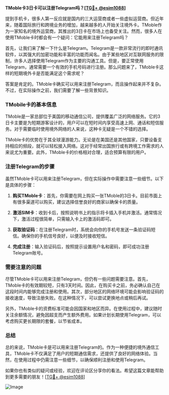**TMoble卡3日卡可以注册Telegram吗？[[TG💪+ @esim1088](https://t.me/s/esim1088)]**

提到手机卡，很多人第一反应就是国内的三大运营商或者一些虚拟运营商。但近年来，随着国际旅行和跨境业务的增加，越来越多的人开始关注境外卡。TMoble作为一家知名的境外运营商，其推出的3日卡在市场上也备受关注。然而，很多人在使用TMoble卡时都会有一个疑问：它能用来注册Telegram吗？

首先，让我们来了解一下什么是Telegram。Telegram是一款非常流行的即时通讯软件，以其强大的加密功能和丰富的功能而闻名。由于某些地区对互联网服务的限制，许多人选择使用Telegram作为主要的沟通工具。但是，要正常使用Telegram，通常需要一个有效的手机号码进行注册。那么问题来了，TMoble卡这样的短期境外卡是否能满足这个需求呢？

答案是肯定的。TMoble卡确实可以用来注册Telegram，而且操作起来并不复杂。不过，在实际操作之前，我们需要了解一些背景知识。

### TMobile卡的基本信息

TMoble是一家总部位于美国的移动通信公司，提供覆盖广泛的网络服务。它的3日卡主要是为短期游客设计的，用户可以在短时间内享受高速上网、通话和短信服务。对于需要临时使用境外网络的人来说，这种卡无疑是一个不错的选择。

TMoble卡的优势在于其全球漫游能力。无论是在美国还是其他国家，只要设备支持相应的频段，就可以轻松接入网络。这对于经常出国旅行或有跨境工作需求的人来说尤为重要。此外，TMoble卡的价格相对合理，适合预算有限的用户。

### 注册Telegram的步骤

虽然TMoble卡可以用来注册Telegram，但在实际操作中需要注意一些细节。以下是具体的步骤：

1. **购买TMoble卡**：首先，你需要在网上购买一张TMoble的3日卡。目前市面上有很多渠道可以购买，建议选择信誉良好的商家以确保卡的质量。

2. **激活SIM卡**：收到卡后，按照说明书上的指示将卡插入手机并激活。通常情况下，激活过程很简单，只需输入卡上的激活码即可。

3. **获取验证码**：在注册Telegram时，系统会向你的手机号发送一条验证码短信。确保你的手机信号良好，以便及时接收短信。

4. **完成注册**：输入验证码后，按照提示设置用户名和密码，即可成功注册Telegram账号。

### 需要注意的问题

尽管TMoble卡可以用来注册Telegram，但仍有一些问题需要注意。首先，TMoble卡的有效期较短，只有3天时间。因此，在购买卡之前，务必确认自己在这段时间内能够完成注册和使用。其次，部分地区的网络环境可能会影响验证码的接收速度，导致注册失败。在这种情况下，可以尝试更换地点或稍后再试。

另外，TMoble卡的资费标准可能会因国家和地区而异。在使用过程中，建议随时关注余额情况，避免因超支而产生额外费用。如果计划长期使用Telegram，可以考虑购买更长期限的套餐，以节省成本。

### 总结

总的来说，TMoble卡是可以用来注册Telegram的。作为一种便捷的境外通信工具，TMoble卡不仅满足了用户的短期通信需求，还提供了良好的网络体验。当然，在使用过程中仍需注意一些细节，以确保顺利注册和使用Telegram。

如果你也有类似的疑问或经验，欢迎在评论区分享你的看法。希望这篇文章能帮助到更多需要的朋友！[[TG💪+ @esim1088](https://t.me/s/esim1088)]

![Image](https://i.postimg.cc/4NQfJmqS/Snipaste-2025-05-13-00-14-12.png)